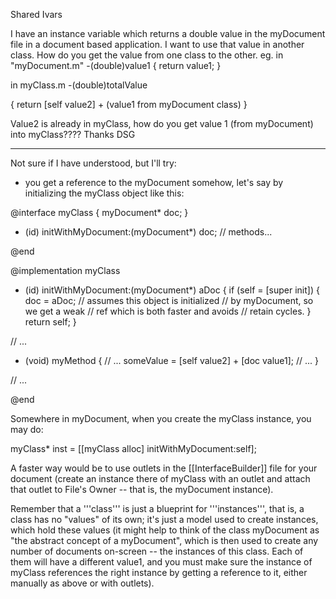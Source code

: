 
Shared Ivars

 I have an instance variable which returns a double value in the myDocument file in a document based application. I want to use that value in another class. How do you get the value from one class to the other. eg.
in "myDocument.m"
 -(double)value1 { return value1; }

in myClass.m -(double)totalValue

{ return [self value2] + (value1 from myDocument class) }

Value2 is already in myClass, how do you get value 1 (from myDocument)  into myClass???? Thanks DSG

----

Not sure if I have understood, but I'll try:
 - you get a reference to the myDocument somehow, let's say by initializing the myClass object like this:

 
 @interface myClass {
    myDocument* doc;
 }
 
 - (id) initWithMyDocument:(myDocument*) doc;
 // methods...
 
 @end
 
 @implementation myClass
 
 - (id) initWithMyDocument:(myDocument*) aDoc {
     if (self = [super init]) {
         doc = aDoc;  // assumes this object is initialized
                           // by myDocument, so we get a weak
                           // ref which is both faster and avoids
                           // retain cycles.
     }
     return self;
 }
 
 // ...
 
 - (void) myMethod {
    // ...
    someValue = [self value2] + [doc value1];
    // ...
 }
 
 // ...
 
 @end
 

Somewhere in myDocument, when you create the myClass instance, you may do:

  myClass* inst = [[myClass alloc] initWithMyDocument:self]; 

A faster way would be to use outlets in the [[InterfaceBuilder]] file for your document (create an instance there of myClass with an outlet and attach that outlet to File's Owner -- that is, the myDocument instance).

Remember that a '''class''' is just a blueprint for '''instances''', that is, a class has no "values" of its own; it's just a model used to create instances, which hold these values (it might help to think of the class myDocument as "the abstract concept of a myDocument", which is then used to create any number of documents on-screen -- the instances of this class. Each of them will have a different value1, and you must make sure the instance of myClass references the right instance by getting a reference to it, either manually as above or with outlets).